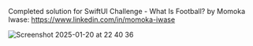 Completed solution for SwiftUI Challenge - What Is Football?
by Momoka Iwase: https://www.linkedin.com/in/momoka-iwase

![Screenshot 2025-01-20 at 22 40 36](https://github.com/user-attachments/assets/4d4156c1-69fc-4c73-ab43-ea95e3d0ec6b)
